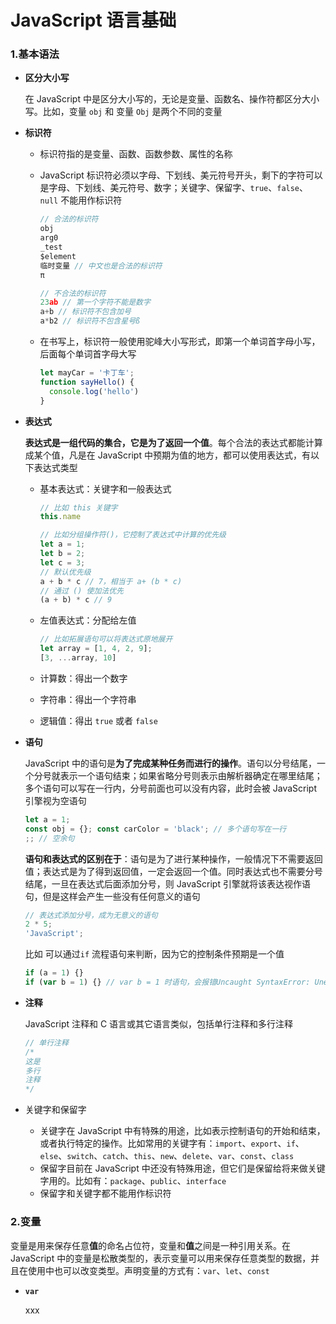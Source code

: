 # JavaScript 语言基础

### 1.基本语法

- **区分大小写**

  在 JavaScript 中是区分大小写的，无论是变量、函数名、操作符都区分大小写。比如，变量 `obj` 和 变量 `Obj` 是两个不同的变量

- **标识符**

  - 标识符指的是变量、函数、函数参数、属性的名称

  - JavaScript 标识符必须以字母、下划线、美元符号开头，剩下的字符可以是字母、下划线、美元符号、数字；关键字、保留字、`true`、`false`、`null` 不能用作标识符

    ```javascript
    // 合法的标识符
    obj
    arg0
    _test
    $element
    临时变量 // 中文也是合法的标识符
    π
    
    // 不合法的标识符
    23ab // 第一个字符不能是数字
    a+b // 标识符不包含加号
    a*b2 // 标识符不包含星号ß
    ```

  - 在书写上，标识符一般使用驼峰大小写形式，即第一个单词首字母小写，后面每个单词首字母大写

    ```javascript
    let mayCar = '卡丁车';
    function sayHello() {
      console.log('hello')
    }
    ```

- **表达式**

  **表达式是一组代码的集合，它是为了返回一个值**。每个合法的表达式都能计算成某个值，凡是在 JavaScript 中预期为值的地方，都可以使用表达式，有以下表达式类型

  - 基本表达式：关键字和一般表达式

    ```javascript
    // 比如 this 关键字
    this.name
    
    // 比如分组操作符()，它控制了表达式中计算的优先级
    let a = 1;
    let b = 2;
    let c = 3;
    // 默认优先级
    a + b * c // 7，相当于 a+ (b * c)
    // 通过 () 使加法优先
    (a + b) * c // 9
    ```

  - 左值表达式：分配给左值

    ```javascript
    // 比如拓展语句可以将表达式原地展开
    let array = [1, 4, 2, 9];
    [3, ...array, 10]
    ```

  - 计算数：得出一个数字

  - 字符串：得出一个字符串

  - 逻辑值：得出 `true` 或者 `false`

- **语句**

  JavaScript 中的语句是**为了完成某种任务而进行的操作**。语句以分号结尾，一个分号就表示一个语句结束；如果省略分号则表示由解析器确定在哪里结尾；多个语句可以写在一行内，分号前面也可以没有内容，此时会被 JavaScript 引擎视为空语句

  ```javascript
  let a = 1;
  const obj = {}; const carColor = 'black'; // 多个语句写在一行
  ;; // 空余句
  ```

  **语句和表达式的区别在于**：语句是为了进行某种操作，一般情况下不需要返回值；表达式是为了得到返回值，一定会返回一个值。同时表达式也不需要分号结尾，一旦在表达式后面添加分号，则 JavaScript 引擎就将该表达视作语句，但是这样会产生一些没有任何意义的语句

  ```javascript
  // 表达式添加分号，成为无意义的语句
  2 * 5;
  'JavaScript';
  ```

  比如 可以通过`if` 流程语句来判断，因为它的控制条件预期是一个值

  ```javascript
  if (a = 1) {}
  if (var b = 1) {} // var b = 1 时语句，会报错Uncaught SyntaxError: Unexpected token 'var'
  ```

- **注释**

  JavaScript 注释和 C 语言或其它语言类似，包括单行注释和多行注释

  ```javascript
  // 单行注释
  /* 
  这是
  多行
  注释
  */
  ```

- 关键字和保留字

  - 关键字在 JavaScript 中有特殊的用途，比如表示控制语句的开始和结束，或者执行特定的操作。比如常用的关键字有：`import`、`export`、`if`、`else`、`switch`、`catch`、`this`、`new`、`delete`、`var`、`const`、`class`
  - 保留字目前在 JavaScript 中还没有特殊用途，但它们是保留给将来做关键字用的。比如有：`package`、`public`、`interface`
  - 保留字和关键字都不能用作标识符

### 2.变量

变量是用来保存任意**值**的命名占位符，变量和**值**之间是一种引用关系。在 JavaScript 中的变量是松散类型的，表示变量可以用来保存任意类型的数据，并且在使用中也可以改变类型。声明变量的方式有：`var`、`let`、`const`

- **`var`**

  xxx

